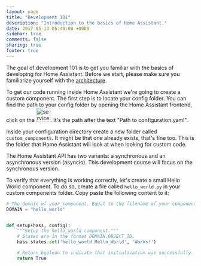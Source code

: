 ```yaml
---
layout: page
title: "Development 101"
description: "Introduction to the basics of Home Assistant."
date: 2017-05-13 05:40:00 +0000
sidebar: true
comments: false
sharing: true
footer: true
---
```


The goal of development 101 is to get you familiar with the basics of developing for Home Assistant. Before we start, please make sure you familiarize yourself with the [architecture].

To get our code running inside Home Assistant we're going to create a custom component. The first step is to locate your config folder. You can find the path to your config folder by opening the Home Assistant frontend, click on the <img src='/images/screenshots/developer-tool-about-icon.png' alt='service developer tool icon' class="no-shadow" height="38" />. It's the path after the text "Path to configuration.yaml".

Inside your configuration directory create a new folder called `custom_components`. It might be that one already exists, that's fine too. This is the folder that Home Assistant will look at when looking for custom code.

<p class='note'>
The Home Assistant API has two variants: a synchronous and an asynchronous version (asyncio). This development course will focus on the synchronous version.
</p>

To verify that everything is working correctly, let's create a small Hello World component. To do so, create a file called `hello_world.py` in your custom components folder. Copy paste the following content to it:

```python
# The domain of your component. Equal to the filename of your component.
DOMAIN = "hello_world"


def setup(hass, config):
    """Setup the hello_world component."""
    # States are in the format DOMAIN.OBJECT_ID.
    hass.states.set('hello_world.Hello_World', 'Works!')

    # Return boolean to indicate that initialization was successfully.
    return True
```

[architecture]: /developers/architecture/
